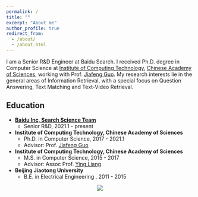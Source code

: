 ```yaml
---
permalink: /
title: ""
excerpt: "About me"
author_profile: true
redirect_from: 
  - /about/
  - /about.html
---
```



I am a Senior R&D Engineer at Baidu Search. I received Ph.D. degree in Computer Science at [Institute of Computing Technology](http://www.ict.ac.cn/), [Chinese Academy of Sciences](http://www.cas.cn/), working with Prof. [Jiafeng Guo](http://www.bigdatalab.ac.cn/~gjf/).
My research interests lie in the general areas of Information Retrieval, with a special focus on Question Answering, Text Matching and Text-Video Retrieval. 

Education
------
  * **[Baidu Inc, Search Science Team](http://searchscience.baidu.com/)**
    * Senior R&D, 2021.1 - present
  * **Institute of Computing Technology, Chinese Academy of Sciences**
    * Ph.D. in Computer Science, 2017 - 2021.1
    * Advisor: Prof. [Jiafeng Guo](http://www.bigdatalab.ac.cn/~gjf/)
  * **Institute of Computing Technology, Chinese Academy of Sciences**
    * M.S. in Computer Science, 2015 - 2017
    * Advisor: Assoc Prof. [Ying Liang](http://sourcedb.ict.cas.cn/cn/jssrck/200909/t20090917_2496667.html)
  * **Beijing Jiaotong University**
    * B.E. in Electrical Engineering , 2011 - 2015
  
<style>
.container{
  width: 100%;
  text-align: center;
}
</style>
<div class="container">
<a href="https://clustrmaps.com/site/1beb2" title="Visit tracker"><img src="//www.clustrmaps.com/map_v2.png?d=4-OPgqd3nJuRsXOZPxc_27NXZkw6wst1OfC9WNVR2mw&cl=ffffff"></a>
</div>
